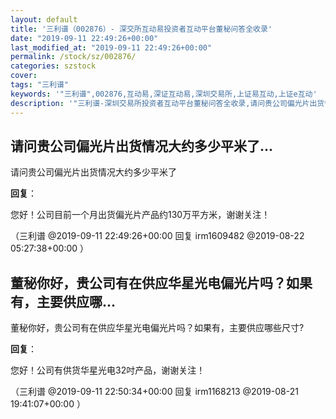 ```yaml
---
layout: default
title: '三利谱（002876）- 深交所互动易投资者互动平台董秘问答全收录'
date: "2019-09-11 22:49:26+00:00"
last_modified_at: "2019-09-11 22:49:26+00:00"
permalink: /stock/sz/002876/
categories: szstock
cover: 
tags: "三利谱"
keywords: '"三利谱",002876,互动易,深证互动易,深圳交易所,上证易互动,上证e互动'
description: '"三利谱-深圳交易所投资者互动平台董秘问答全收录,请问贵公司偏光片出货情况大约多少平米了"'
---
```


## 请问贵公司偏光片出货情况大约多少平米了...

请问贵公司偏光片出货情况大约多少平米了

**回复**：

您好！公司目前一个月出货偏光片产品约130万平方米，谢谢关注！ 

（三利谱  @2019-09-11 22:49:26+00:00 回复 irm1609482  @2019-08-22 05:27:38+00:00 ）

## 董秘你好，贵公司有在供应华星光电偏光片吗？如果有，主要供应哪...

董秘你好，贵公司有在供应华星光电偏光片吗？如果有，主要供应哪些尺寸?

**回复**：

您好！公司有供货华星光电32吋产品，谢谢关注！ 

（三利谱  @2019-09-11 22:50:34+00:00 回复 irm1168213  @2019-08-21 19:41:07+00:00 ）

